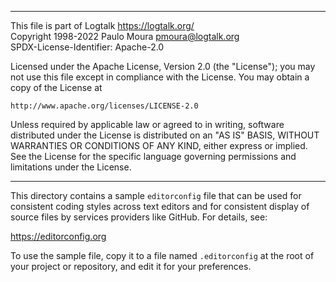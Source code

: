 ________________________________________________________________________

This file is part of Logtalk <https://logtalk.org/>  
Copyright 1998-2022 Paulo Moura <pmoura@logtalk.org>  
SPDX-License-Identifier: Apache-2.0

Licensed under the Apache License, Version 2.0 (the "License");
you may not use this file except in compliance with the License.
You may obtain a copy of the License at

    http://www.apache.org/licenses/LICENSE-2.0

Unless required by applicable law or agreed to in writing, software
distributed under the License is distributed on an "AS IS" BASIS,
WITHOUT WARRANTIES OR CONDITIONS OF ANY KIND, either express or implied.
See the License for the specific language governing permissions and
limitations under the License.
________________________________________________________________________


This directory contains a sample `editorconfig` file that can be used for
consistent coding styles across text editors and for consistent display of
source files by services providers like GitHub. For details, see:

https://editorconfig.org

To use the sample file, copy it to a file named `.editorconfig` at the root
of your project or repository, and edit it for your preferences.
